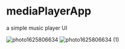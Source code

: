 # mediaPlayerApp

a simple music player UI

![photo1625806634](https://user-images.githubusercontent.com/71395812/125029816-e7eb8980-e0a9-11eb-97a9-c189d3c47395.jpeg)
![photo1625806634 (1)](https://user-images.githubusercontent.com/71395812/125029815-e7eb8980-e0a9-11eb-9173-99b02575147e.jpeg)

